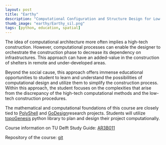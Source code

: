 ```yaml
---
layout: post
title: "Earthy"
description: "Computational Configuration and Structure Design for Low-Tech Earthy Constructions"
thumb_image: "earthy/Earthy_sil.png"
tags: [python, education, spatial]
---
```


The idea of computational architecture more often implies a high-tech construction. However, computational processes can enable the designer to orchestrate the construction phase to decrease its dependency on infrastructures. This approach can have an added-value in the construction of shelters in remote and under-developed areas.

Beyond the social cause, this approach offers immense educational opportunities to student to learn and understand the possibilities of computational design and utilize them to simplify the construction process. Within this approach, the student focuses on the complexities that arise from the discrepancy of the high-tech computational methods and the low-tech construction procedures.

The mathematical and computational foundations of this course are closely tied to [PolyShell](https://shervinazadi.com/p/polyshell) and [GoDesign](https://shervinazadi.com/p/godesign)research projects. Students will utilize [topoGenesis](https://shervinazadi.com/p/topogenesis) python library to plan and design their project computationally.

Course information on TU Delft Study Guide: [AR3B011](https://studiegids.tudelft.nl/a101_displayCourse.do?course_id=48987)

Repository of the course: [git](https://gitlab.com/Pirouz-Nourian/Earthy)
